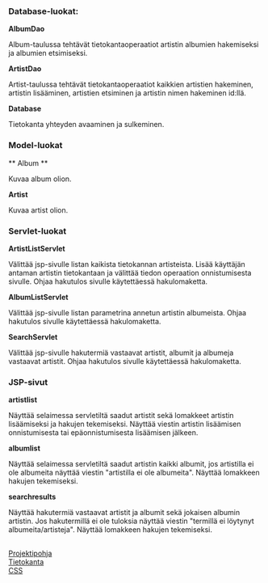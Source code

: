 ### Database-luokat:

**AlbumDao**

Album-taulussa tehtävät tietokantaoperaatiot artistin albumien hakemiseksi ja albumien etsimiseksi.

**ArtistDao**

Artist-taulussa tehtävät tietokantaoperaatiot kaikkien artistien hakeminen, artistin lisääminen, artistien etsiminen ja artistin nimen hakeminen id:llä.

**Database**

Tietokanta yhteyden avaaminen ja sulkeminen.

### Model-luokat

** Album **

Kuvaa album olion.

**Artist**

Kuvaa artist olion.

### Servlet-luokat

**ArtistListServlet**

Välittää jsp-sivulle listan kaikista tietokannan artisteista. Lisää käyttäjän antaman artistin tietokantaan ja välittää tiedon operaation onnistumisesta sivulle. Ohjaa hakutulos sivulle käytettäessä hakulomaketta.

**AlbumListServlet**

Välittää jsp-sivulle listan parametrina annetun artistin albumeista. Ohjaa hakutulos sivulle käytettäessä hakulomaketta.

**SearchServlet**

Välittää jsp-sivulle hakutermiä vastaavat artistit, albumit ja albumeja vastaavat artistit. Ohjaa hakutulos sivulle käytettäessä hakulomaketta.

### JSP-sivut

**artistlist**

Näyttää selaimessa servletiltä saadut artistit sekä lomakkeet artistin lisäämiseksi ja hakujen tekemiseksi. Näyttää viestin artistin lisäämisen onnistumisesta tai epäonnistumisesta lisäämisen jälkeen.

**albumlist**

Näyttää selaimessa servletiltä saadut artistin kaikki albumit, jos artistilla ei ole albumeita näyttää viestin "artistilla ei ole albumeita". Näyttää lomakkeen hakujen tekemiseksi.

**searchresults**

Näyttää hakutermiä vastaavat artistit ja albumit sekä jokaisen albumin artistin. Jos hakutermillä ei ole tuloksia näyttää viestin "termillä ei löytynyt albumeita/artisteja". Näyttää lomakkeen hakujen tekemiseksi.
  
## 
[Projektipohja](https://github.com/ohjelmointi2/embedded-tomcat-template)  
[Tietokanta](https://github.com/lerocha/chinook-database)  
[CSS](https://github.com/oxalorg/sakura)